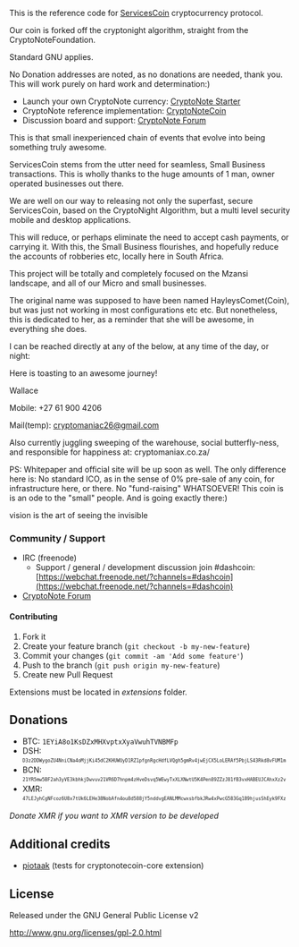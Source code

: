 This is the reference code for [ServicesCoin](https://cryptonote.org) cryptocurrency protocol.

Our coin is forked off the cryptonight algorithm, straight from the CryptoNoteFoundation. 

Standard GNU applies. 

No Donation addresses are noted, as no donations are needed, thank you. 
This will work purely on hard work and determination:)

* Launch your own CryptoNote currency: [CryptoNote Starter](https://cryptonotestarter.org/)
* CryptoNote reference implementation: [CryptoNoteCoin](https://cryptonote-coin.org)
* Discussion board and support: [CryptoNote Forum](https://forum.cryptonote.org)

This is that small inexperienced chain of events that evolve into being something truly awesome. 

ServicesCoin stems from the utter need for seamless, Small Business transactions. This is wholly thanks to the huge amounts of 1 man, owner operated businesses out there.

We are well on our way to releasing not only the superfast, secure ServicesCoin, based on the CryptoNight Algorithm, but a multi level security mobile and desktop applications. 

This will reduce, or perhaps eliminate the need to accept cash payments, or carrying it. With this, the Small Business flourishes, and hopefully reduce the accounts of robberies etc, locally here in South Africa. 

This project will be totally and completely focused on the Mzansi landscape, and all of our Micro and small businesses. 

The original name was supposed to have been named HayleysComet(Coin), but was just not working in most configurations etc etc. But nonetheless, this is dedicated to her, as a reminder that she will be awesome, in everything she does.  

I can be reached directly at any of the below, at any time of the day, or night:

Here is toasting to an awesome journey!

Wallace

Mobile:       +27 61 900 4206

Mail(temp):   cryptomaniac26@gmail.com

Also currently juggling sweeping of the warehouse, social butterfly-ness, and responsible for happiness at:
cryptomaniax.co.za/


PS: Whitepaper and official site will be up soon as well. The only difference here is:
No standard ICO, as in the sense of 0% pre-sale of any coin, for infrastructure here, or there. No "fund-raising" WHATSOEVER!
This coin is is an ode to the "small" people. And is going exactly there:)




vision is the art of seeing the invisible


### Community / Support

* IRC (freenode)
  * Support / general / development discussion join #dashcoin: [https://webchat.freenode.net/?channels=#dashcoin](https://webchat.freenode.net/?channels=#dashcoin)
* [CryptoNote Forum](https://forum.cryptonote.org/)


#### Contributing

1. Fork it
2. Create your feature branch (`git checkout -b my-new-feature`)
3. Commit your changes (`git commit -am 'Add some feature'`)
4. Push to the branch (`git push origin my-new-feature`)
5. Create new Pull Request

Extensions must be located in *extensions* folder.


Donations
---------
* BTC: `1EYiA8o1KsDZxMHXvptxXyaVwuhTVNBMFp`
* DSH: <sup><sub>`D3z2DDWygoZU4NniCNa4oMjjKi45dC2KHUWUyD1RZ1pfgnRgcHdfLVQgh5gmRv4jwEjCX5LoLERAf5PbjLS43Rkd8vFUM1m`</sup></sub>
* BCN: <sup><sub>`21YR5mw5BF2ah3yVE3kbhkjDwvuv21VR6D7hnpm4zHveDsvq5WEwyTxXLXNwtU5K4Pen89ZZzJ81fB3vxHABEUJCAhxXz2v`</sup></sub>
* XMR: <sup><sub>`47LEJyhCgNFcoz6U8x7tUk6LEHe38NobAfn4ou8d588jY5nddvgEANLMMcwxsbfbkJRw4xPwcG583Gq189hjusShEyk9FXz`</sup></sub>

*Donate XMR if you want to XMR version to be developed*

Additional credits
------------------
* [piotaak](https://github.com/piotaak) (tests for cryptonotecoin-core extension)

License
-------
Released under the GNU General Public License v2

http://www.gnu.org/licenses/gpl-2.0.html
